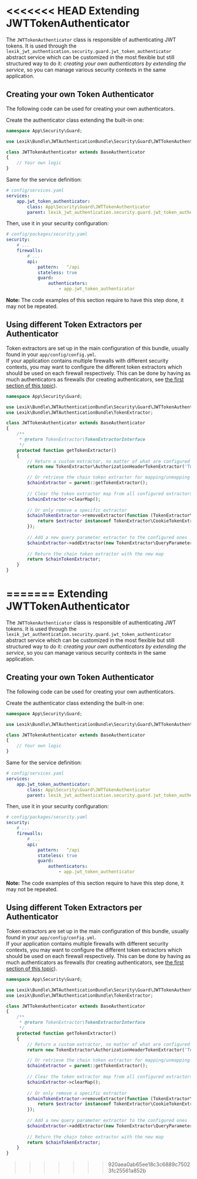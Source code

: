 <<<<<<< HEAD
Extending JWTTokenAuthenticator
===============================

The `JWTTokenAuthenticator` class is responsible of authenticating JWT tokens. It is used through the `lexik_jwt_authentication.security.guard.jwt_token_authenticator` abstract service which can be customized in the most flexible but still structured way to do it: _creating your own authenticators by extending the service_, so you can manage various security contexts in the same application.

Creating your own Token Authenticator
-------------------------------------

The following code can be used for creating your own authenticators.

Create the authenticator class extending the built-in one:

```php
namespace App\Security\Guard;

use Lexik\Bundle\JWTAuthenticationBundle\Security\Guard\JWTTokenAuthenticator as BaseAuthenticator;

class JWTTokenAuthenticator extends BaseAuthenticator
{
    // Your own logic
}
```

Same for the service definition:

```yaml
# config/services.yaml
services:
    app.jwt_token_authenticator:
        class: App\Security\Guard\JWTTokenAuthenticator
        parent: lexik_jwt_authentication.security.guard.jwt_token_authenticator
```

Then, use it in your security configuration:

```yaml
# config/packages/security.yaml
security:
    # ...
    firewalls:
        # ...
        api:
            pattern:   ^/api
            stateless: true
            guard: 
                authenticators:
                    - app.jwt_token_authenticator

```

__Note:__ The code examples of this section require to have this step done, it may not be repeated.

Using different Token Extractors per Authenticator
--------------------------------------------------

Token extractors are set up in the main configuration of this bundle, usually found in your `app/config/config.yml`.  
If your application contains multiple firewalls with different security contexts, you may want to configure the different token extractors which should be used on each firewall respectively. This can be done by having as much authenticators as firewalls (for creating authenticators, see [the first section of this topic](#creating-your-own-token-authenticator)).


```php
namespace App\Security\Guard;

use Lexik\Bundle\JWTAuthenticationBundle\Security\Guard\JWTTokenAuthenticator as BaseAuthenticator;
use Lexik\Bundle\JWTAuthenticationBundle\TokenExtractor;

class JWTTokenAuthenticator extends BaseAuthenticator
{
    /**
     * @return TokenExtractor\TokenExtractorInterface
     */
    protected function getTokenExtractor()
    {
        // Return a custom extractor, no matter of what are configured
        return new TokenExtractor\AuthorizationHeaderTokenExtractor('Token', 'Authorization');

        // Or retrieve the chain token extractor for mapping/unmapping extractors for this authenticator
        $chainExtractor = parent::getTokenExtractor();
        
        // Clear the token extractor map from all configured extractors
        $chainExtractor->clearMap();
        
        // Or only remove a specific extractor
        $chainTokenExtractor->removeExtractor(function (TokenExtractor\TokenExtractorInterface $extractor) {
            return $extractor instanceof TokenExtractor\CookieTokenExtractor;
        });
        
        // Add a new query parameter extractor to the configured ones
        $chainExtractor->addExtractor(new TokenExtractor\QueryParameterTokenExtractor('jwt'));
        
        // Return the chain token extractor with the new map
        return $chainTokenExtractor;
    }
}
```
=======
Extending JWTTokenAuthenticator
===============================

The `JWTTokenAuthenticator` class is responsible of authenticating JWT tokens. It is used through the `lexik_jwt_authentication.security.guard.jwt_token_authenticator` abstract service which can be customized in the most flexible but still structured way to do it: _creating your own authenticators by extending the service_, so you can manage various security contexts in the same application.

Creating your own Token Authenticator
-------------------------------------

The following code can be used for creating your own authenticators.

Create the authenticator class extending the built-in one:

```php
namespace App\Security\Guard;

use Lexik\Bundle\JWTAuthenticationBundle\Security\Guard\JWTTokenAuthenticator as BaseAuthenticator;

class JWTTokenAuthenticator extends BaseAuthenticator
{
    // Your own logic
}
```

Same for the service definition:

```yaml
# config/services.yaml
services:
    app.jwt_token_authenticator:
        class: App\Security\Guard\JWTTokenAuthenticator
        parent: lexik_jwt_authentication.security.guard.jwt_token_authenticator
```

Then, use it in your security configuration:

```yaml
# config/packages/security.yaml
security:
    # ...
    firewalls:
        # ...
        api:
            pattern:   ^/api
            stateless: true
            guard: 
                authenticators:
                    - app.jwt_token_authenticator

```

__Note:__ The code examples of this section require to have this step done, it may not be repeated.

Using different Token Extractors per Authenticator
--------------------------------------------------

Token extractors are set up in the main configuration of this bundle, usually found in your `app/config/config.yml`.  
If your application contains multiple firewalls with different security contexts, you may want to configure the different token extractors which should be used on each firewall respectively. This can be done by having as much authenticators as firewalls (for creating authenticators, see [the first section of this topic](#creating-your-own-token-authenticator)).


```php
namespace App\Security\Guard;

use Lexik\Bundle\JWTAuthenticationBundle\Security\Guard\JWTTokenAuthenticator as BaseAuthenticator;
use Lexik\Bundle\JWTAuthenticationBundle\TokenExtractor;

class JWTTokenAuthenticator extends BaseAuthenticator
{
    /**
     * @return TokenExtractor\TokenExtractorInterface
     */
    protected function getTokenExtractor()
    {
        // Return a custom extractor, no matter of what are configured
        return new TokenExtractor\AuthorizationHeaderTokenExtractor('Token', 'Authorization');

        // Or retrieve the chain token extractor for mapping/unmapping extractors for this authenticator
        $chainExtractor = parent::getTokenExtractor();
        
        // Clear the token extractor map from all configured extractors
        $chainExtractor->clearMap();
        
        // Or only remove a specific extractor
        $chainTokenExtractor->removeExtractor(function (TokenExtractor\TokenExtractorInterface $extractor) {
            return $extractor instanceof TokenExtractor\CookieTokenExtractor;
        });
        
        // Add a new query parameter extractor to the configured ones
        $chainExtractor->addExtractor(new TokenExtractor\QueryParameterTokenExtractor('jwt'));
        
        // Return the chain token extractor with the new map
        return $chainTokenExtractor;
    }
}
```
>>>>>>> 920aea0ab65ee18c3c6889c75023fc25561a852b
